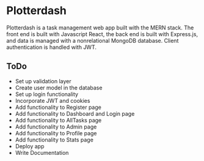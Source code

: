 # Plotterdash

Plotterdash is a task management web app built with the MERN stack. The front end is built with Javascript React, the back end is built with Express.js, and data is managed with a nonrelational MongoDB database. Client authentication is handled with JWT.

## ToDo

- Set up validation layer
- Create user model in the database
- Set up login functionality
- Incorporate JWT and cookies
- Add functionality to Register page
- Add functionality to Dashboard and Login page
- Add functionality to AllTasks page
- Add functionality to Admin page
- Add functionality to Profile page
- Add functionality to Stats page
- Deploy app
- Write Documentation
